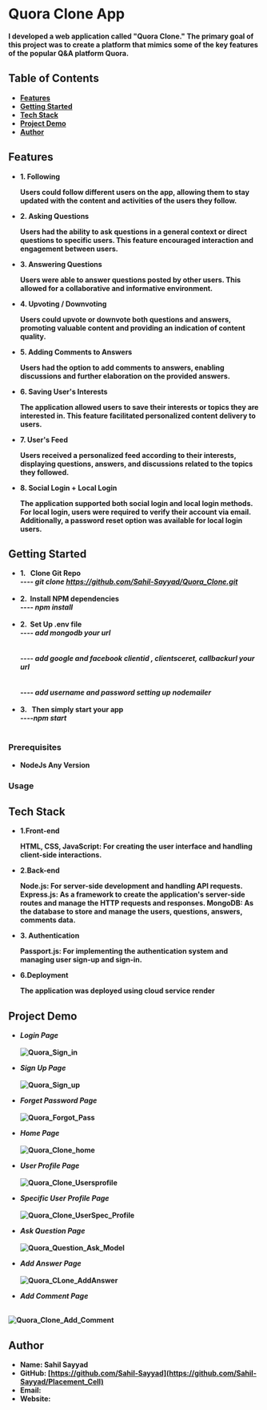 # Quora Clone App
  
 <b> I developed a web application called "Quora Clone." The primary goal of this project was to create a platform that mimics some of the key features of the popular Q&A platform Quora. <b> 

## Table of Contents
-  <b> [Features](#features)</b>
-  <b> [Getting Started](#getting-started)</b>
-  <b> [Tech Stack](#Tech-Stack) </b>
-  <b> [Project Demo](#Project-Demo) </b>
-  <b> [Author](#Author)</b>

## Features
-  <b>1. Following </b>
     <p>Users could follow different users on the app, allowing them to stay updated with the content and activities of the users they follow.</p>
-  <b> 2. Asking Questions  </b>
    <p> Users had the ability to ask questions in a general context or direct questions to specific users. This feature encouraged interaction and engagement between users.</p>
-  <b> 3. Answering Questions</b>
    <p> Users were able to answer questions posted by other users. This allowed for a collaborative and informative environment.</p>
-  <b> 4. Upvoting / Downvoting </b>
    <p>Users could upvote or downvote both questions and answers, promoting valuable content and providing an indication of content quality.</p>
-  <b> 5. Adding Comments to Answers </b>
    <p>Users had the option to add comments to answers, enabling discussions and further elaboration on the provided answers.</p>
-  <b> 6. Saving User's Interests </b>
   <p>The application allowed users to save their interests or topics they are interested in. This feature facilitated personalized content delivery to users.</p>
-  <b> 7. User's Feed </b>
   <p>Users received a personalized feed according to their interests, displaying questions, answers, and discussions related to the topics they followed.</p>
-  <b> 8. Social Login + Local Login </b>
   <p>The application supported both social login and local login methods. For local login, users were required to verify their account via email. Additionally, a password reset option was available for local login users.</p>
## Getting Started
-  <b> 1. &nbsp; Clone Git Repo  </b>
    <br>----<i> git clone https://github.com/Sahil-Sayyad/Quora_Clone.git</i><br><br>
-  <b> 2.  &nbsp;Install NPM dependencies </b>
   <br>----<i> npm install</i> <br><br>
-  <b> 2.  &nbsp;Set Up .env file  </b>
   <br>----<i> add mongodb your url</i> <br><br>
   <br>----<i> add google and facebook clientid , clientsceret, callbackurl your url</i> <br><br>
   <br>----<i> add username and password setting up nodemailer</i> <br><br>
-  <b> 3. &nbsp; Then simply start your app </b>
   <br>----<i>npm start </i><br><br>


### Prerequisites
- <b>NodeJs Any Version</b>

### Usage


## Tech Stack

-  <b> 1.Front-end </b>
    <p>HTML, CSS, JavaScript: For creating the user interface and handling client-side interactions.</p>
- <b> 2.Back-end </b>
   <p>Node.js: For server-side development and handling API requests.
      Express.js: As a framework to create the application's server-side routes and manage the HTTP requests and responses.
      MongoDB: As the database to store and manage the  users, questions, answers, comments data.</p>
-  <b> 3. Authentication </b>
    <p>Passport.js: For implementing the authentication system and managing user sign-up and sign-in.</p>
-  <b> 6.Deployment </b>
   <p>The application was deployed using cloud service render</p>

## Project Demo
 - <b> <i> Login Page  </i></b> <br><br>
   ![Quora_Sign_in](https://github.com/Sahil-Sayyad/Quora_Clone/assets/96423459/bed139bf-cd2c-4892-a1ef-44d9b5e8a754)

-  <b> <i> Sign Up  Page  </i></b> <br><br>
![Quora_Sign_up](https://github.com/Sahil-Sayyad/Quora_Clone/assets/96423459/0448ed16-1d7d-4641-af86-aeeebd94d499)


-  <b> <i> Forget Password Page  </i></b> <br><br>
![Quora_Forgot_Pass](https://github.com/Sahil-Sayyad/Quora_Clone/assets/96423459/63aa5899-314c-49b0-855e-64a9818e48c7)

-  <b> <i> Home Page  </i></b> <br><br>
![Quora_Clone_home](https://github.com/Sahil-Sayyad/Quora_Clone/assets/96423459/6289bde3-cad7-4c0c-bd0d-629193ad672b)

-  <b> <i>User Profile Page  </i></b> <br><br>
![Quora_Clone_Usersprofile](https://github.com/Sahil-Sayyad/Quora_Clone/assets/96423459/465c02ae-9b75-49b3-b0c2-914fb1eb2274)

-  <b> <i> Specific User Profile Page </i></b> <br><br>
 ![Quora_Clone_UserSpec_Profile](https://github.com/Sahil-Sayyad/Quora_Clone/assets/96423459/dc0ad4d8-b4ec-4ec5-9f96-9c91e4f68b88)


-  <b> <i> Ask Question Page  </i></b> <br><br>
![Quora_Question_Ask_Model](https://github.com/Sahil-Sayyad/Quora_Clone/assets/96423459/74defe56-2848-48af-8d9f-c3d48bbb51ce)


-  <b> <i> Add Answer Page   </i></b> <br><br>
![Quora_CLone_AddAnswer](https://github.com/Sahil-Sayyad/Quora_Clone/assets/96423459/6b572367-7d82-4f09-811b-eafbc5abe937)

-  <b> <i> Add Comment Page  </i></b> <br><br>

![Quora_Clone_Add_Comment](https://github.com/Sahil-Sayyad/Quora_Clone/assets/96423459/0b196145-3877-40be-b5b6-984306b8665d)

## Author


- Name: Sahil Sayyad
- GitHub: <a><b>[https://github.com/Sahil-Sayyad](https://github.com/Sahil-Sayyad/Placement_Cell)</a></b>
- Email: 
- Website: 
